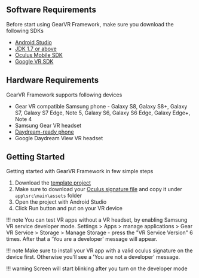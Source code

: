 ## Software Requirements

Before start using GearVR Framework, make sure you download the following SDKs

* [Android Studio](http://tools.android.com/download/studio/builds/android-studio-2-1-2)
* [JDK 1.7 or above](http://www.oracle.com/technetwork/java/javase/downloads/jdk8-downloads-2133151.html)
* [Oculus Mobile SDK](https://developer.oculus.com/downloads/package/oculus-mobile-sdk/)
* [Google VR SDK](https://developers.google.com/vr/android/download)

## Hardware Requirements

GearVR Framework supports following devices

* Gear VR compatible Samsung phone - Galaxy S8, Galaxy S8+, Galaxy S7, Galaxy S7 Edge, Note 5, Galaxy S6, Galaxy S6 Edge, Galaxy Edge+, Note 4
* Samsung Gear VR headset
* [Daydream-ready phone](https://vr.google.com/daydream/phones/)
* Google Daydream View VR headset

## Getting Started

Getting started with GearVR Framework in few simple steps

1. Download the [template project](https://github.com/nitosan/GearVRf-template)
1. Make sure to download your [Oculus signature file](https://developer.oculus.com/osig/) and copy it under `app\src\main\assets` folder
1. Open the project with Android Studio
1. Click Run button and put on your VR device

!!! note
	You can test VR apps without a VR headset, by enabling Samsung VR service developer mode.
	Settings > Apps > manage applications > Gear VR Service > Storage > Manage Storage - press the "VR Service Version" 6 times. After that a 'You are a developer' message will appear.

!!! note
	Make sure to install your VR app with a valid oculus signature on the device first. Otherwise you'll see a 'You are not a developer' message.

!!! warning
	Screen will start blinking after you turn on the developer mode
	

